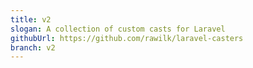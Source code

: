 ```yaml
---
title: v2
slogan: A collection of custom casts for Laravel
githubUrl: https://github.com/rawilk/laravel-casters
branch: v2
---
```

